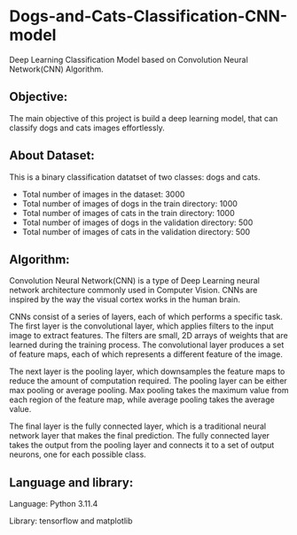 
# Dogs-and-Cats-Classification-CNN-model

Deep Learning Classification Model based on Convolution Neural Network(CNN) Algorithm.

## Objective:
The main objective of this project is build a deep learning model, that can classify dogs and cats images effortlessly.
## About Dataset:
This is a binary classification datatset of two classes: dogs and cats.

* Total number of images in the dataset: 3000
* Total number of images of dogs in the train directory: 1000
* Total number of images of cats in the train directory: 1000
* Total number of images of dogs in the validation directory: 500
* Total number of images of cats in the validation directory: 500
## Algorithm:
Convolution Neural Network(CNN) is a type of Deep Learning neural network architecture commonly used in Computer Vision. CNNs are inspired by the way the visual cortex works in the human brain.

CNNs consist of a series of layers, each of which performs a specific task. The first layer is the convolutional layer, which applies filters to the input image to extract features. The filters are small, 2D arrays of weights that are learned during the training process. The convolutional layer produces a set of feature maps, each of which represents a different feature of the image.

The next layer is the pooling layer, which downsamples the feature maps to reduce the amount of computation required. The pooling layer can be either max pooling or average pooling. Max pooling takes the maximum value from each region of the feature map, while average pooling takes the average value.

The final layer is the fully connected layer, which is a traditional neural network layer that makes the final prediction. The fully connected layer takes the output from the pooling layer and connects it to a set of output neurons, one for each possible class.

## Language and library:
Language: Python 3.11.4

Library: tensorflow and matplotlib
